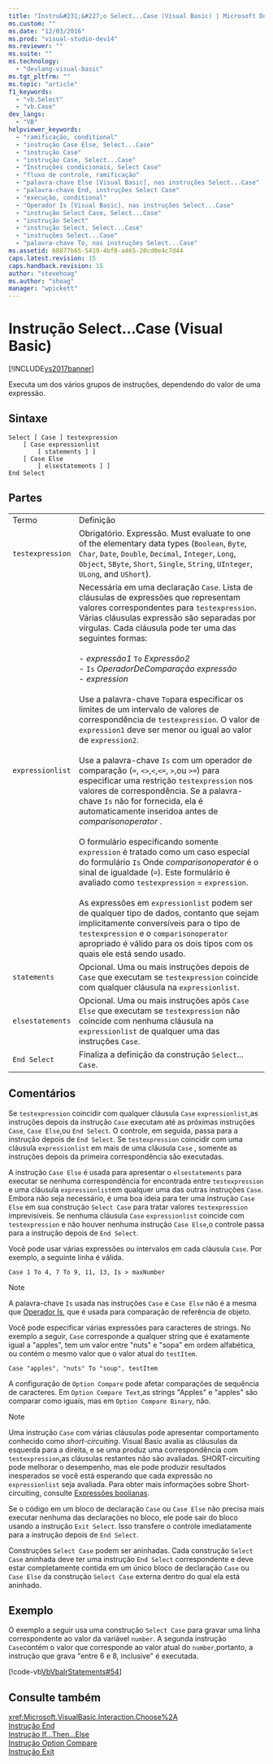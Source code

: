 ```yaml
---
title: "Instru&#231;&#227;o Select...Case (Visual Basic) | Microsoft Docs"
ms.custom: ""
ms.date: "12/03/2016"
ms.prod: "visual-studio-dev14"
ms.reviewer: ""
ms.suite: ""
ms.technology: 
  - "devlang-visual-basic"
ms.tgt_pltfrm: ""
ms.topic: "article"
f1_keywords: 
  - "vb.Select"
  - "vb.Case"
dev_langs: 
  - "VB"
helpviewer_keywords: 
  - "ramificação, conditional"
  - "instrução Case Else, Select...Case"
  - "instrução Case"
  - "instrução Case, Select...Case"
  - "Instruções condicionais, Select Case"
  - "fluxo de controle, ramificação"
  - "palavra-chave Else [Visual Basic], nas instruções Select...Case"
  - "palavra-chave End, instruções Select Case"
  - "execução, conditional"
  - "Operador Is [Visual Basic], nas instruções Select...Case"
  - "instrução Select Case, Select...Case"
  - "instrução Select"
  - "instrução Select, Select...Case"
  - "instruções Select...Case"
  - "palavra-chave To, nas instruções Select...Case"
ms.assetid: 68877b65-5419-4bf0-a465-20cd0e4c7d44
caps.latest.revision: 15
caps.handback.revision: 15
author: "stevehoag"
ms.author: "shoag"
manager: "wpickett"
---
```

# Instru&#231;&#227;o Select...Case (Visual Basic)
[!INCLUDE[vs2017banner](../../../csharp/includes/vs2017banner.md)]

Executa um dos vários grupos de instruções, dependendo do valor de uma expressão.  
  
## Sintaxe  
  
```  
Select [ Case ] testexpression  
    [ Case expressionlist  
        [ statements ] ]  
    [ Case Else  
        [ elsestatements ] ]  
End Select  
```  
  
## Partes  
  
|||  
|-|-|  
|Termo|Definição|  
|`testexpression`|Obrigatório.  Expressão.  Must evaluate to one of the elementary data types \(`Boolean`, `Byte`, `Char`, `Date`, `Double`, `Decimal`, `Integer`, `Long`, `Object`, `SByte`, `Short`, `Single`, `String`, `UInteger`, `ULong`, and `UShort`\).|  
|`expressionlist`|Necessária em uma declaração `Case`.  Lista de cláusulas de expressões que representam valores correspondentes para `testexpression`.  Várias cláusulas expressão são separadas por vírgulas.  Cada cláusula pode ter uma das seguintes formas:<br /><br /> -   *expressão1*  `To`  *Expressão2*<br />-   `Is` *OperadorDeComparação* *expressão*<br />-   *expression*<br /><br /> Use a palavra\-chave `To`para especificar os limites de um intervalo de valores de correspondência de `testexpression`.  O valor de `expression1` deve ser menor ou igual ao valor de `expression2`.<br /><br /> Use a palavra\-chave `Is` com um operador de comparação \(`=`, `<>`,`<`,`<=`, `>`,ou `>=`\) para especificar uma restrição `testexpression` nos valores de correspondência.  Se a palavra\-chave `Is` não for fornecida, ela é automaticamente inseridoa antes de  *comparisonoperator* .<br /><br /> O formulário especificando somente `expression` é tratado como um caso especial do formulário `Is` Onde *comparisonoperator* é o sinal de igualdade \(`=`\).  Este formulário é avaliado como `testexpression` \= `expression`.<br /><br /> As expressões em `expressionlist` podem ser de qualquer tipo de dados, contanto que sejam implicitamente conversíveis para o tipo de `testexpression` e o `comparisonoperator` apropriado é válido para os dois tipos com os quais ele está sendo usado.|  
|`statements`|Opcional.  Uma ou mais instruções depois de `Case` que executam se `testexpression` coincide com qualquer cláusula na `expressionlist`.|  
|`elsestatements`|Opcional.  Uma ou mais instruções após `Case Else` que executam se `testexpression` não coincide com nenhuma cláusula na  `expressionlist` de qualquer uma das instruções `Case`.|  
|`End Select`|Finaliza a definição da construção `Select`... `Case`.|  
  
## Comentários  
 Se `testexpression` coincidir com qualquer cláusula `Case` `expressionlist`,as instruções depois da instrução `Case` executam até as próximas instruções `Case`, `Case Else`,ou `End Select`.  O controle, em seguida, passa para a instrução depois de `End Select`.  Se `testexpression` coincidir com uma cláusula `expressionlist` em mais de uma cláusula `Case` , somente as instruções depois da primeira correspondência são executadas.  
  
 A instrução `Case Else` é usada para apresentar o `elsestatements` para executar se nenhuma correspondência for encontrada entre `testexpression` e uma cláusula `expressionlist`em qualquer uma das outras instruções `Case`.  Embora não seja necessário, é uma boa ideia para ter uma instrução `Case Else` em sua construção `Select Case` para tratar valores `testexpression` imprevisíveis.  Se nenhuma cláusula `Case` `expressionlist` coincide com `testexpression` e não houver nenhuma instrução `Case Else`,o controle passa para a instrução depois de `End Select`.  
  
 Você pode usar várias expressões ou intervalos em cada cláusula `Case`.  Por exemplo, a seguinte linha é válida.  
  
 `Case 1 To 4, 7 To 9, 11, 13, Is > maxNumber`  
  
> [!NOTE]
>  A palavra\-chave `Is` usada nas instruções `Case` e `Case Else` não é a mesma que [Operador Is](../../../visual-basic/language-reference/operators/is-operator.md), que é usada para comparação de referência de objeto.  
  
 Você pode especificar várias expressões para caracteres de strings.  No exemplo a seguir, `Case` corresponde a qualquer string que é exatamente igual a "apples", tem um valor entre "nuts" e "sopa" em ordem alfabética, ou contém o mesmo valor que o valor atual do `testItem`.  
  
 `Case "apples", "nuts" To "soup", testItem`  
  
 A configuração de `Option Compare` pode afetar comparações de sequência de caracteres.  Em `Option Compare Text`,as strings "Apples" e "apples" são comparar como iguais, mas em `Option Compare Binary`, não.  
  
> [!NOTE]
>  Uma instrução `Case` com várias cláusulas pode apresentar comportamento conhecido como *short\-circuiting*.  Visual Basic avalia as cláusulas da esquerda para a direita, e se uma produz uma correspondência com `testexpression`,as cláusulas restantes não são avaliadas.  SHORT\-circuiting pode melhorar o desempenho, mas ele pode produzir resultados inesperados se você está esperando que cada expressão no `expressionlist` seja avaliada.  Para obter mais informações sobre Short\-circuiting, consulte [Expressões boolianas](../../../visual-basic/programming-guide/language-features/operators-and-expressions/boolean-expressions.md).  
  
 Se o código em um bloco de declaração `Case` ou `Case Else` não precisa mais executar nenhuma das declarações no bloco, ele pode sair do bloco usando a instrução `Exit Select`.  Isso transfere o controle imediatamente para a instrução depois de `End Select`.  
  
 Construções `Select Case` podem ser aninhadas.  Cada construção `Select Case` aninhada deve ter uma instrução `End Select` correspondente e deve estar completamente contida em um único bloco de declaração `Case` ou `Case Else` da construção `Select Case` externa dentro do qual ela está aninhado.  
  
## Exemplo  
 O exemplo a seguir usa uma construção `Select Case` para gravar uma linha correspondente ao valor da variável `number`.  A segunda instrução `Case`contém o valor que corresponde ao valor atual do `number`,portanto, a instrução que grava "entre 6 e 8, inclusive" é executada.  
  
 [!code-vb[VbVbalrStatements#54](../../../visual-basic/language-reference/statements/codesnippet/VisualBasic/select-case-statement_1.vb)]  
  
## Consulte também  
 <xref:Microsoft.VisualBasic.Interaction.Choose%2A>   
 [Instrução End](../../../visual-basic/language-reference/statements/end-statement.md)   
 [Instrução If...Then...Else](../../../visual-basic/language-reference/statements/if-then-else-statement.md)   
 [Instrução Option Compare](../../../visual-basic/language-reference/statements/option-compare-statement.md)   
 [Instrução Exit](../../../visual-basic/language-reference/statements/exit-statement.md)